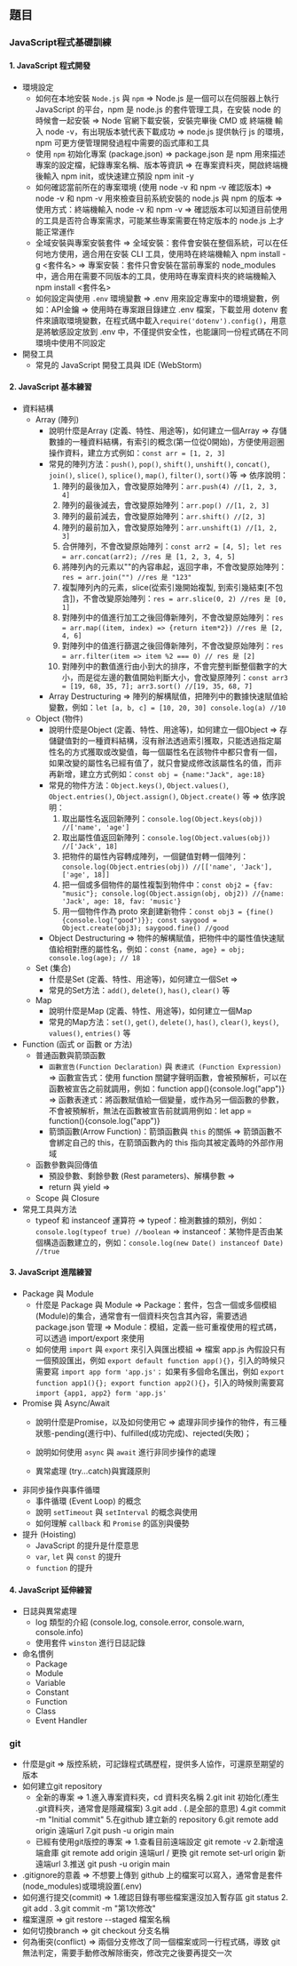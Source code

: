 
## 題目
### JavaScript程式基礎訓練
#### 1. JavaScript 程式開發
- 環境設定
  - 如何在本地安裝 `Node.js` 與 `npm`
   => Node.js 是一個可以在伺服器上執行 JavaScript 的平台，npm 是 node.js 的套件管理工具，在安裝 node 的時候會一起安裝
   => Node 官網下載安裝，安裝完畢後 CMD 或 終端機 輸入 node -v，有出現版本號代表下載成功
   => node.js 提供執行 js 的環境，npm 可更方便管理開發過程中需要的函式庫和工具
  - 使用 `npm` 初始化專案 (package.json)
   => package.json 是 npm 用來描述專案的設定檔，紀錄專案名稱、版本等資訊
   => 在專案資料夾，開啟終端機後輸入 npm init，或快速建立預設 npm init -y
  - 如何確認當前所在的專案環境 (使用 node -v 和 npm -v 確認版本)
   => node -v 和 npm -v 用來檢查目前系統安裝的 node.js 與 npm 的版本
   => 使用方式：終端機輸入 node -v 和 npm -v
   => 確認版本可以知道目前使用的工具是否符合專案需求，可能某些專案需要在特定版本的 node.js 上才能正常運作
  - 全域安裝與專案安裝套件
   => 全域安裝：套件會安裝在整個系統，可以在任何地方使用，適合用在安裝 CLI 工具，使用時在終端機輸入 npm install -g <套件名>
   => 專案安裝：套件只會安裝在當前專案的 node_modules 中，適合用在需要不同版本的工具，使用時在專案資料夾的終端機輸入 npm install <套件名>
  - 如何設定與使用 `.env` 環境變數
   => .env 用來設定專案中的環境變數，例如：API金鑰
   => 使用時在專案跟目錄建立 .env 檔案，下載並用 dotenv 套件來讀取環境變數，在程式碼中載入`require('dotenv').config()`，用意是將敏感設定放到 .env 中，不僅提供安全性，也能讓同一份程式碼在不同環境中使用不同設定
- 開發工具
  - 常見的 JavaScript 開發工具與 IDE (WebStorm)
#### 2. JavaScript 基本練習
- 資料結構
  - Array (陣列)
    - 說明什麼是Array (定義、特性、用途等)，如何建立一個Array
     => 存儲數據的一種資料結構，有索引的概念(第一位從0開始)，方便使用迴圈操作資料，建立方式例如：`const arr = [1, 2, 3]`
    - 常見的陣列方法：`push()`, `pop()`, `shift()`, `unshift()`, `concat()`, `join()`, `slice()`, `splice()`, `map()`, `filter()`, `sort()`等
     => 依序說明：
        1. 陣列的最後加入，會改變原始陣列：`arr.push(4) //[1, 2, 3, 4]`
        2. 陣列的最後減去，會改變原始陣列：`arr.pop() //[1, 2, 3]`
        3. 陣列的最前減去，會改變原始陣列：`arr.shift() //[2, 3]`
        4. 陣列的最前加入，會改變原始陣列：`arr.unshift(1) //[1, 2, 3]`
        5. 合併陣列，不會改變原始陣列：`const arr2 = [4, 5]; let res = arr.concat(arr2); //res 是 [1, 2, 3, 4, 5]`
        6. 將陣列內的元素以""的內容串起，返回字串，不會改變原始陣列：`res = arr.join("") //res 是 "123"`
        7. 複製陣列內的元素，slice(從索引幾開始複製, 到索引幾結束[不包含])，不會改變原始陣列：`res = arr.slice(0, 2) //res 是 [0, 1]`
        8. 對陣列中的值進行加工之後回傳新陣列，不會改變原始陣列：`res = arr.map((item, index) => {return item*2}) //res 是 [2, 4, 6]`
        9. 對陣列中的值進行篩選之後回傳新陣列，不會改變原始陣列：`res = arr.filter(item => item %2 === 0) // res 是 [2]`
        10. 對陣列中的數值進行由小到大的排序，不會完整判斷整個數字的大小，而是從左邊的數值開始判斷大小，會改變原陣列：`const arr3 = [19, 68, 35, 7]; arr3.sort() //[19, 35, 68, 7]`
    - Array Destructuring
     => 陣列的解構賦值，把陣列中的數據快速賦值給變數，例如：`let [a, b, c] = [10, 20, 30] console.log(a) //10`
  - Object (物件)
    - 說明什麼是Object (定義、特性、用途等)，如何建立一個Object
     => 存儲鍵值對的一種資料結構，沒有辦法透過索引獲取，只能透過指定屬性名的方式獲取或改變值，每一個屬性名在該物件中都只會有一個，如果改變的屬性名已經有值了，就只會變成修改該屬性名的值，而非再新增，建立方式例如：`const obj = {name:"Jack", age:18}`
    - 常見的物件方法：`Object.keys()`, `Object.values()`, `Object.entries()`, `Object.assign()`, `Object.create()` 等
     => 依序說明：
        1. 取出屬性名返回新陣列：`console.log(Object.keys(obj)) //['name', 'age']`
        2. 取出屬性值返回新陣列：`console.log(Object.values(obj)) //['Jack', 18]`
        3. 把物件的屬性內容轉成陣列，一個鍵值對轉一個陣列：`console.log(Object.entries(obj)) //[['name', 'Jack'], ['age', 18]]`
        4. 把一個或多個物件的屬性複製到物件中：`const obj2 = {fav: "music"}; console.log(Object.assign(obj, obj2)) //{name: 'Jack', age: 18, fav: 'music'}`
        5. 用一個物件作為 proto 來創建新物件：`const obj3 = {fine(){console.log("good")}}; const saygood = Object.create(obj3); saygood.fine() //good`
    - Object Destructuring
     => 物件的解構賦值，把物件中的屬性值快速賦值給相對應的屬性名，例如：`const {name, age} = obj; console.log(age); // 18`
  - Set (集合)
    - 什麼是Set (定義、特性、用途等)，如何建立一個Set
     => 
    - 常見的Set方法：`add()`, `delete()`, `has()`, `clear()` 等
  - Map 
    - 說明什麼是Map (定義、特性、用途等)，如何建立一個Map
    - 常見的Map方法：`set()`, `get()`, `delete()`, `has()`, `clear()`, `keys()`, `values()`, `entries()` 等
- Function (函式 or 函數 or 方法)
  - 普通函數與箭頭函數
    - `函數宣告(Function Declaration)` 與 `表達式 (Function Expression)`
     => 函數宣告式：使用 function 關鍵字聲明函數，會被預解析，可以在函數被宣告之前就調用，例如：function app(){console.log("app")}
     => 函數表達式：將函數賦值給一個變量，或作為另一個函數的參數，不會被預解析，無法在函數被宣告前就調用例如：let app = function(){console.log("app")}
    - 箭頭函數(Arrow Function)：箭頭函數與 `this` 的關係
     => 箭頭函數不會綁定自己的 this，在箭頭函數內的 this 指向其被定義時的外部作用域
  - 函數參數與回傳值
    - 預設參數、剩餘參數 (Rest parameters)、解構參數
     => 
    - return 與 yield
     => 
  - Scope 與 Closure
- 常見工具與方法
  - typeof 和 instanceof 運算符
   => typeof：檢測數據的類別，例如：`console.log(typeof true) //boolean`
   => instanceof：某物件是否由某個構造函數建立的，例如：`console.log(new Date() instanceof Date) //true`

#### 3. JavaScript 進階練習
- Package 與 Module
  - 什麼是 Package 與 Module
   => Package：套件，包含一個或多個模組(Module)的集合，通常會有一個資料夾包含其內容，需要透過 package.json 管理
   => Module：模組，定義一些可重複使用的程式碼，可以透過 import/export 來使用
  - 如何使用 `import` 與 `export` 來引入與匯出模組
   => 檔案 app.js 內假設只有一個預設匯出，例如 `export default function app(){}`，引入的時候只需要寫 `import app form 'app.js'；`
      如果有多個命名匯出，例如 `export function app1(){}; export function app2(){}`，引入的時候則需要寫 `import {app1, app2} form 'app.js'`
- Promise 與 Async/Await
  - 說明什麼是Promise，以及如何使用它
   => 處理非同步操作的物件，有三種狀態-pending(進行中)、fulfilled(成功完成)、rejected(失敗)；
  - 說明如何使用 `async` 與 `await` 進行非同步操作的處理
  
  - 異常處理 (try...catch)與實踐原則
- 非同步操作與事件循環
  - 事件循環 (Event Loop) 的概念
  - 說明 `setTimeout` 與 `setInterval` 的概念與使用
  - 如何理解 `callback` 和 `Promise` 的區別與優勢
- 提升 (Hoisting)
  - JavaScript 的提升是什麼意思
  - `var`, `let` 與 `const` 的提升
  - `function` 的提升

#### 4. JavaScript 延伸練習
- 日誌與異常處理
  - log 類型的介紹 (console.log, console.error, console.warn, console.info)
  - 使用套件 `winston` 進行日誌記錄
- 命名慣例
  - Package
  - Module
  - Variable
  - Constant
  - Function
  - Class
  - Event Handler

### git
- 什麼是git
 => 版控系統，可記錄程式碼歷程，提供多人協作，可還原至期望的版本
- 如何建立git repository
  - 全新的專案
   => 1.進入專案資料夾，cd 資料夾名稱 2.git init 初始化(產生 .git資料夾，通常會是隱藏檔案) 
      3.git add . (.是全部的意思) 4.git commit -m "Initial commit" 
      5.在github 建立新的 repository 6.git remote add origin 遠端url
      7.git push -u origin main
   - 已經有使用git版控的專案
    => 1.查看目前遠端設定 git remote -v 2.新增遠端倉庫 git remote add origin 遠端url / 更換 git remote set-url origin 新遠端url
       3.推送 git push -u origin main
- .gitignore的意義
 => 不想要上傳到 github 上的檔案可以寫入，通常會是套件(node_modules)或環境設置(.env)
- 如何進行提交(commit)
 => 1.確認目錄有哪些檔案還沒加入暫存區 git status 2. git add . 3.git commit -m "第1次修改"
- 檔案還原
 => git restore --staged 檔案名稱
- 如何切換branch
 => git checkout 分支名稱
- 何為衝突(conflict)
 => 兩個分支修改了同一個檔案或同一行程式碼，導致 git 無法判定，需要手動修改解除衝突，修改完之後要再提交一次
 